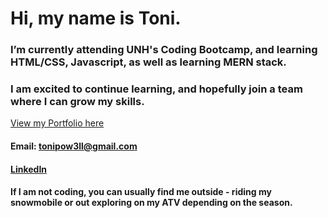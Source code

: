 # Hi, my name is Toni. 

### I’m currently attending UNH's Coding Bootcamp, and learning HTML/CSS, Javascript, as well as learning MERN stack. 

### I am excited to continue learning, and hopefully join a team where I can grow my skills. 

[View my Portfolio here](https://tonipow3ll.github.io/)

####  Email: tonipow3ll@gmail.com
#### [LinkedIn](https://www.linkedin.com/in/tonipowell13)

#### If I am not coding, you can usually find me outside - riding my snowmobile or out exploring on my ATV depending on the season. 

